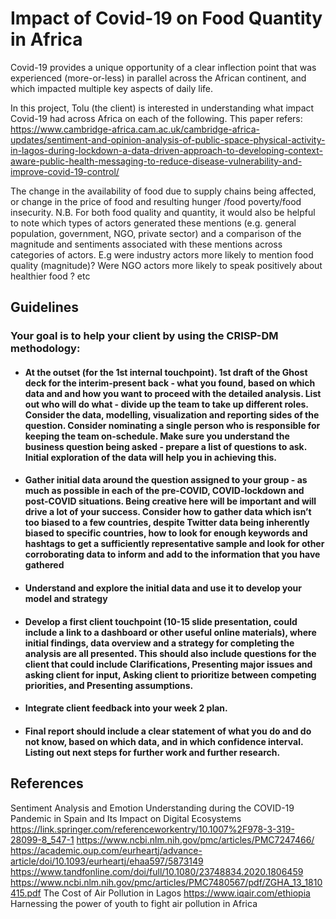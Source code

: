 # Impact of Covid-19 on Food Quantity in Africa

Covid-19 provides a unique opportunity of a clear inflection point that was experienced (more-or-less) in parallel across the African continent, and which impacted multiple key aspects of daily life.

In this project, Tolu (the client) is interested in understanding what impact Covid-19 had across Africa on each of the following.  This paper refers: https://www.cambridge-africa.cam.ac.uk/cambridge-africa-updates/sentiment-and-opinion-analysis-of-public-space-physical-activity-in-lagos-during-lockdown-a-data-driven-approach-to-developing-context-aware-public-health-messaging-to-reduce-disease-vulnerability-and-improve-covid-19-control/

The change in the availability of food  due to supply chains being affected, or change in the price of food and resulting hunger /food poverty/food insecurity. N.B. For both food quality and quantity, it would also be helpful to note which types of actors generated these mentions (e.g. general population, government, NGO, private sector) and a comparison of the magnitude and sentiments associated with these mentions across categories of actors. E.g were industry actors more likely to mention food quality (magnitude)? Were NGO actors more likely to speak positively about healthier food ? etc 

## Guidelines
### Your goal is to help your client by using the CRISP-DM methodology:

*  #### At the outset (for the 1st internal touchpoint). 1st draft of the Ghost deck for the interim-present back - what you found, based on which data and and how you want to proceed with the detailed analysis. List out who will do what - divide up the team to take up different roles.  Consider the data, modelling, visualization and reporting sides of the question.  Consider nominating a single person who is responsible for keeping the team on-schedule. Make sure you understand the business question being asked - prepare a list of questions to ask.  Initial exploration of the data will help you in achieving this.

* #### Gather initial data around the question assigned to your group - as much as possible in each of the pre-COVID, COVID-lockdown and post-COVID situations.  Being creative here will be important and will drive a lot of your success.  Consider how to gather data which isn’t too biased to a few countries, despite Twitter data being inherently biased to specific countries, how to look for enough keywords and hashtags to get a sufficiently representative sample and look for other corroborating data to inform and add to the information that you have gathered
* #### Understand and explore the initial data and use it to develop your model and strategy
* #### Develop a first client touchpoint (10-15 slide presentation, could include a link to a dashboard or other useful online materials), where initial findings, data overview and a strategy for completing the analysis are all presented.  This should also include questions for the client that could include Clarifications, Presenting major issues and asking client for input, Asking client to prioritize between competing priorities, and Presenting assumptions.
* #### Integrate client feedback into your week 2 plan.
* #### Final report should include a clear statement of what you do and do not know, based on which data, and in which confidence interval.  Listing out next steps for further work and further research.

## References
Sentiment Analysis and Emotion Understanding during the COVID-19 Pandemic in Spain and Its Impact on Digital Ecosystems
https://link.springer.com/referenceworkentry/10.1007%2F978-3-319-28099-8_547-1
https://www.ncbi.nlm.nih.gov/pmc/articles/PMC7247466/ 
https://academic.oup.com/eurheartj/advance-article/doi/10.1093/eurheartj/ehaa597/5873149
https://www.tandfonline.com/doi/full/10.1080/23748834.2020.1806459
https://www.ncbi.nlm.nih.gov/pmc/articles/PMC7480567/pdf/ZGHA_13_1810415.pdf
The Cost of Air Pollution in Lagos
https://www.iqair.com/ethiopia
Harnessing the power of youth to fight air pollution in Africa
